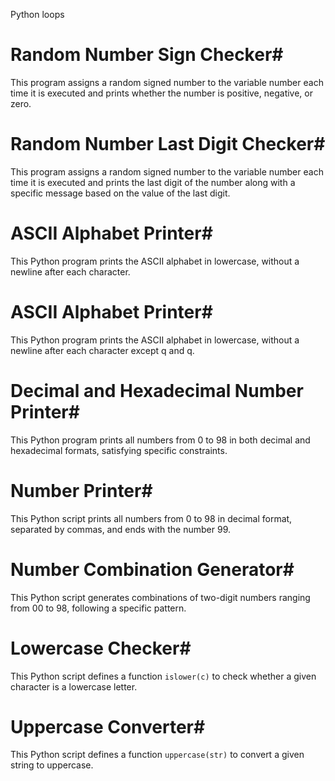 Python loops


# Random Number Sign Checker# 
This program assigns a random signed number to the variable number each time it is executed and prints whether the number is positive, negative, or zero.

# Random Number Last Digit Checker# 
This program assigns a random signed number to the variable number each time it is executed and prints the last digit of the number along with a specific message based on the value of the last digit.

# ASCII Alphabet Printer# 
This Python program prints the ASCII alphabet in lowercase, without a newline after each character.

# ASCII Alphabet Printer# 
This Python program prints the ASCII alphabet in lowercase, without a newline after each character except q and q.

# Decimal and Hexadecimal Number Printer# 
This Python program prints all numbers from 0 to 98 in both decimal and hexadecimal formats, satisfying specific constraints.

# Number Printer# 
This Python script prints all numbers from 0 to 98 in decimal format, separated by commas, and ends with the number 99.

# Number Combination Generator#
This Python script generates combinations of two-digit numbers ranging from 00 to 98, following a specific pattern.

# Lowercase Checker#
This Python script defines a function `islower(c)` to check whether a given character is a lowercase letter.

# Uppercase Converter#
This Python script defines a function `uppercase(str)` to convert a given string to uppercase.